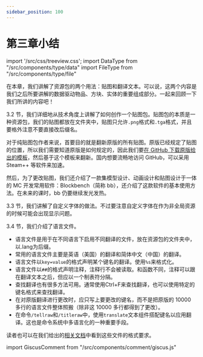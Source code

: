 ```yaml
---
sidebar_position: 100
---
```


# 第三章小结

import '/src/css/treeview.css';
import DataType from "/src/components/type/data"
import FileType from "/src/components/type/file"

在本章，我们讲解了资源包的两个用法：贴图和翻译文本。可以说，这两个内容是我们之后所要讲解的数据驱动物品、方块、实体的重要组成部分。一起来回顾一下我们所讲的内容吧！

3.2 节，我们详细地从技术角度上讲解了如何创作一个贴图包。贴图包的本质是一种资源包，我们的贴图都放在<FileType type="folder" name="textures" />文件夹中，贴图只允许`.png`格式和`.tga`格式，并且要格外注意不要直接改后缀名。

对于纯贴图包作者来说，首要目的就是翻新原版的所有贴图。原版已经规定了贴图的位置，所以我们需要知道原版是如何规定的，因此我们要[在 GitHub 下载原版给出的模板](https://github.com/Mojang/bedrock-samples)，然后基于这个模板来翻新。国内想要流畅地访问 GitHub，可以采用 Steam++ 等软件来加速。

然后，为了更改贴图，我们还介绍了一款集模型设计、动画设计和贴图设计于一体的 MC 开发常用软件：Blockbench（简称 bb），还介绍了这款软件的基本使用方法。在未来的课时，bb 仍要继续发光发热。

3.3 节，我们讲解了自定义字体的做法。不过要注意自定义字体在作为非全局资源的时候可能会出现显示问题。

3.4 节，我们介绍了语言文件。

- 语言文件是用于在不同语言下启用不同翻译的文件，放在资源包的<FileType type="folder" name="texts" />文件夹中，以.lang为后缀。
- 常用的语言文件主要是英语（美国）的翻译<FileType type="file" name="en_US.lang" />和简体中文（中国）的翻译<FileType type="file" name="zh_CN.lang" />。
- 语言文件以`key=value`的格式声明某个键名的翻译。使用`%s`来格式化。
- 语言文件以`##`的格式声明注释，注释行不会被读取。和函数不同，注释可以跟在翻译文本之后，但应以一个制表符分隔。
- 查找翻译也有很多方法可用。通常使用Ctrl+F来查找翻译，也可以使用特定的键名格式来查找翻译。
- 在对原版翻译进行更改时，应只写上要更改的键名，而不是把原版的 10000 多行的语言文件整体照搬（除非这 10000 多行都得到了更改）。
- 在命令`/tellraw`和`/titleraw`中，使用`translate`文本组件搭配键名以应用翻译。这也是命令系统中多语言化的一种重要手段。

读者也可以在我们给出的[相关文档](/docs/docs/addons/resource_files#文件路径)中看到这些文件的格式要求。

import GiscusComment from "/src/components/comment/giscus.js"

<GiscusComment/>
